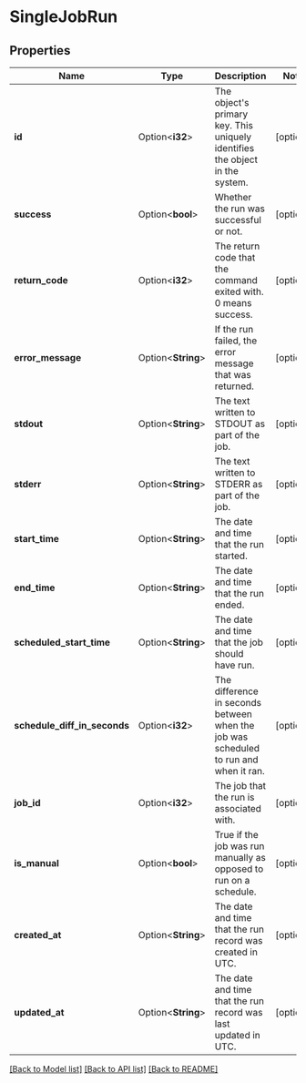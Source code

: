 # SingleJobRun

## Properties

Name | Type | Description | Notes
------------ | ------------- | ------------- | -------------
**id** | Option<**i32**> | The object's primary key. This uniquely identifies the object in the system. | [optional]
**success** | Option<**bool**> | Whether the run was successful or not. | [optional]
**return_code** | Option<**i32**> | The return code that the command exited with. 0 means success. | [optional]
**error_message** | Option<**String**> | If the run failed, the error message that was returned. | [optional]
**stdout** | Option<**String**> | The text written to STDOUT as part of the job. | [optional]
**stderr** | Option<**String**> | The text written to STDERR as part of the job. | [optional]
**start_time** | Option<**String**> | The date and time that the run started. | [optional]
**end_time** | Option<**String**> | The date and time that the run ended. | [optional]
**scheduled_start_time** | Option<**String**> | The date and time that the job should have run. | [optional]
**schedule_diff_in_seconds** | Option<**i32**> | The difference in seconds between when the job was scheduled to run and when it ran. | [optional]
**job_id** | Option<**i32**> | The job that the run is associated with. | [optional]
**is_manual** | Option<**bool**> | True if the job was run manually as opposed to run on a schedule. | [optional]
**created_at** | Option<**String**> | The date and time that the run record was created in UTC. | [optional]
**updated_at** | Option<**String**> | The date and time that the run record was last updated in UTC. | [optional]

[[Back to Model list]](../README.md#documentation-for-models) [[Back to API list]](../README.md#documentation-for-api-endpoints) [[Back to README]](../README.md)


